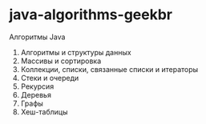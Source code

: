 # java-algorithms-geekbr
Алгоритмы Java
1. Алгоритмы и структуры данных
2. Массивы и сортировка
3. Коллекции, списки, связанные списки и итераторы
4. Стеки и очереди
5. Рекурсия
6. Деревья
7. Графы
8. Хеш-таблицы

